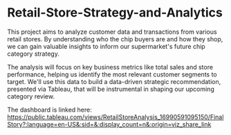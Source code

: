 # Retail-Store-Strategy-and-Analytics
This project aims to analyze customer data and transactions from various retail stores. By understanding who the chip buyers are and how they shop, we can gain valuable insights to inform our supermarket's future chip category strategy.

The analysis will focus on key business metrics like total sales and store performance, helping us identify the most relevant customer segments to target.  We'll use this data to build a data-driven strategic recommendation, presented via Tableau, that will be instrumental in shaping our upcoming category review.


The dashboard is linked here:  https://public.tableau.com/views/RetailStoreAnalysis_16990591095150/FinalStory?:language=en-US&:sid=&:display_count=n&:origin=viz_share_link 
